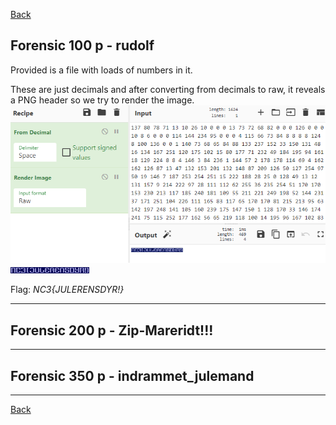 [Back](README.md)

## Forensic 100 p - rudolf

Provided is a file with loads of numbers in it.

These are just decimals and after converting from decimals to raw, it reveals a PNG header so we try to render the image.
![example](images/forensic/rudolfcyber.png)
![example](images/forensic/rudolfsol.png)

Flag: *NC3{JULERENSDYR!}*

---

## Forensic 200 p - Zip-Mareridt!!!



---

## Forensic 350 p - indrammet_julemand



---

[Back](README.md)